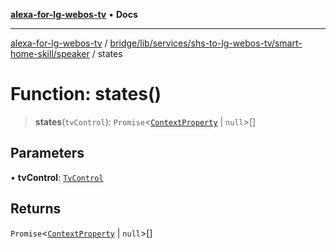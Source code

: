 [**alexa-for-lg-webos-tv**](../../../../../../../README.md) • **Docs**

***

[alexa-for-lg-webos-tv](../../../../../../../modules.md) / [bridge/lib/services/shs-to-lg-webos-tv/smart-home-skill/speaker](../README.md) / states

# Function: states()

> **states**(`tvControl`): `Promise`\<[`ContextProperty`](../../../../../../../common/smart-home-skill/response/interfaces/ContextProperty.md) \| `null`\>[]

## Parameters

• **tvControl**: [`TvControl`](../../../tv-manager/tv-control/classes/TvControl.md)

## Returns

`Promise`\<[`ContextProperty`](../../../../../../../common/smart-home-skill/response/interfaces/ContextProperty.md) \| `null`\>[]
